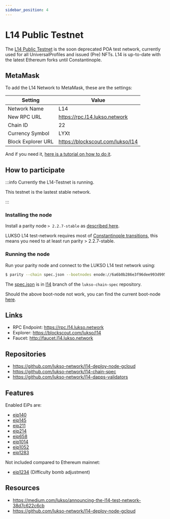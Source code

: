 ```yaml
---
sidebar_position: 4
---
```


# L14 Public Testnet

The [L14 Public Testnet](http://explorer.l14.lukso.network/) is the soon deprecated POA test network, currently used for all UniversalProfiles and issued (Pre) NFTs. L14 is up-to-date with the latest Ethereum forks until Constantinople.

## MetaMask

To add the L14 Network to MetaMask, these are the settings:

| Setting            | Value                            |
| ------------------ | -------------------------------- |
| Network Name       | L14                              |
| New RPC URL        | https://rpc.l14.lukso.network    |
| Chain ID           | 22                               |
| Currency Symbol    | LYXt                             |
| Block Explorer URL | https://blockscout.com/lukso/l14 |

And if you need it, [here is a tutorial on how to do it](https://metamask.zendesk.com/hc/en-us/articles/360043227612-How-to-add-a-custom-network-RPC).

## How to participate

:::info Currently the L14-Testnet is running.

This testnet is the lastest stable network.

:::

### Installing the node

Install a parity node `> 2.2.7-stable` as [described here](https://openethereum.github.io/Setup.html).

LUKSO L14 test-network requires most of [Constantinople transitions](https://blog.ethereum.org/2019/02/22/ethereum-constantinople-st-petersburg-upgrade-announcement/), this means you need to at least run parity > 2.2.7-stable.

### Running the node

Run your parity node and connect to the LUKSO L14 test network using:

```bash
$ parity --chain spec.json --bootnodes enode://6a6b0b286e3f96dee993d995f3fd435a065388664e211f02533e28c9ddc31089eb90f71d1386c3c74ee60f79df86cacdb10992c38e2f9cccac4881cb84526415@35.195.116.26:30303
```

The [spec.json](https://github.com/lukso-network/lukso-chain-spec/blob/l14/spec.json) is in [l14](https://github.com/lukso-network/lukso-chain-spec/tree/l14) branch of the `lukso-chain-spec` repository.

Should the above boot-node not work, you can find the current boot-node [here](https://github.com/lukso-network/lukso-chain-spec/blob/l14/bootnodes.txt).

## Links

- RPC Endpoint: <https://rpc.l14.lukso.network>
- Explorer: <https://blockscout.com/lukso/l14>
- Faucet: <http://faucet.l14.lukso.network>

## Repositories

- <https://github.com/lukso-network/l14-deploy-node-gcloud>
- <https://github.com/lukso-network/l14-chain-spec>
- <https://github.com/lukso-network/l14-dapps-validators>

## Features

Enabled EiPs are:

- [eip140](https://github.com/ethereum/EIPs/blob/master/EIPS/eip-140.md)
- [eip145](https://github.com/ethereum/EIPs/blob/master/EIPS/eip-145.md)
- [eip211](https://github.com/ethereum/EIPs/blob/master/EIPS/eip-211.md)
- [eip214](https://github.com/ethereum/EIPs/blob/master/EIPS/eip-214.md)
- [eip658](https://github.com/ethereum/EIPs/blob/master/EIPS/eip-658.md)
- [eip1014](https://github.com/ethereum/EIPs/blob/master/EIPS/eip-1014.md)
- [eip1052](https://github.com/ethereum/EIPs/blob/master/EIPS/eip-1052.md)
- [eip1283](https://github.com/ethereum/EIPs/blob/master/EIPS/eip-1283.md)

Not included compared to Ethereum mainnet:

- [eip1234](https://github.com/ethereum/EIPs/blob/master/EIPS/eip-1234.md) (Difficulty bomb adjustment)

## Resources

- https://medium.com/lukso/announcing-the-l14-test-network-38d7c622c6cb
- https://github.com/lukso-network/l14-deploy-node-gcloud
